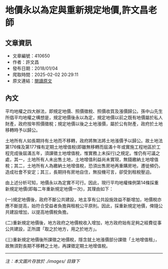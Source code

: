 # 地價永以為定與重新規定地價,許文昌老師

## 文章資訊
- 文章編號：410650
- 作者：許文昌
- 發布日期：2018/01/04
- 爬取時間：2025-02-02 20:29:11
- 原文連結：[閱讀原文](https://real-estate.get.com.tw/Columns/detail.aspx?no=410650)

## 內文
平均地權之四大辦法，即規定地價、照價徵稅、照價收買及漲價歸公。孫中山先生所倡平均地權之構想是，規定地價後永以為定，規定地價以前之既有地價屬於私人財產，政府按年照價徵稅；規定地價以後之土地漲價，屬於公有財產，政府於土地移轉時予以歸公。

土地所有人如長期持有土地而不移轉，政府將無法將土地漲價予以歸公。故土地法第176條及第177條有定期土地增值稅(即雖無移轉而屆滿十年或實施工程地區於工程完成後屆滿五年，須課徵土地增值稅，惟實務上未採行)之規定。惟仍有可議之處，其一，土地所有人未出售土地，土地增值利益尚未實現，無錢繳納土地增值稅；其二，土地所有人為繳納土地增值稅，恐須出售房地再重購房地，遷徙頻仍，造成社會不安定；其三，長期持有房地自住，無投機可言，卻受到租稅壓迫。

由上述分析可知，地價永以為定實不可行。因此，現行平均地權條例第14條採重新規定地價(即每二年重新規定地價一次)，其理由如下：

(一)規定地價後，政府不斷公共建設，地主享有公共設施效益不斷增加，地價稅亦應不斷提高，始符合受益者負擔與租稅公平原則。因此，採重新規定地價，俾隨公共建設增加，以提高地價稅負擔。

(二)重新規定地價後，地方政府之地價稅收入增加，地方政府始有足夠之經費從事公共建設，正所謂「取之於地方，用之於地方」。

(三)重新規定地價後所課徵之地價稅，隱含就土地漲價部分課徵「土地增值租」，故無須對長期不移轉之土地，再課徵定期土地增值稅。

---
*注：本文圖片存放於 ./images/ 目錄下*

